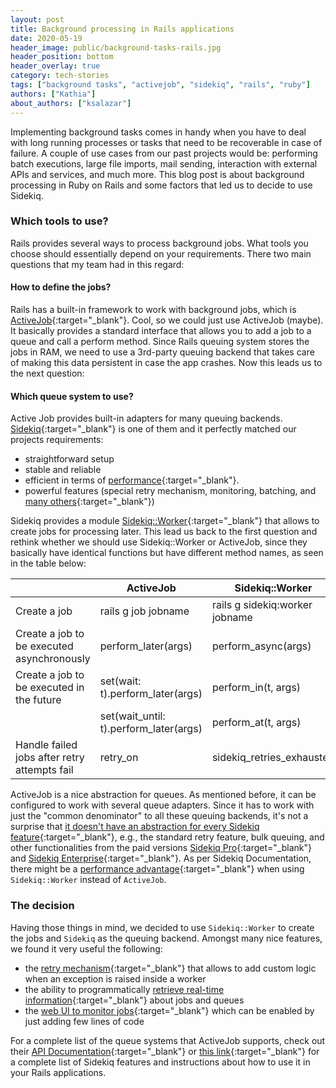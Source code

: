 ```yaml
---
layout: post
title: Background processing in Rails applications
date: 2020-05-19
header_image: public/background-tasks-rails.jpg
header_position: bottom
header_overlay: true
category: tech-stories
tags: ["background tasks", "activejob", "sidekiq", "rails", "ruby"]
authors: ["Kathia"]
about_authors: ["ksalazar"]
---
```


Implementing background tasks comes in handy when you have to deal with long running processes or tasks that need to be recoverable in case of failure. A couple of use cases from our past projects would be: performing batch executions, large file imports, mail sending, interaction with external APIs and services, and much more. This blog post is about background processing in Ruby on Rails and some factors that led us to decide to use Sidekiq.

### Which tools to use?

Rails provides several ways to process background jobs. What tools you choose should essentially depend on your requirements. There two main questions that my team had in this regard:

#### How to define the jobs?

Rails has a built-in framework to work with background jobs, which is [ActiveJob](https://guides.rubyonrails.org/active_job_basics.html){:target="_blank"}. Cool, so we could just use ActiveJob (maybe). It basically provides a standard interface that allows you to add a job to a queue and call a perform method. Since Rails queuing system stores the jobs in RAM, we need to use a 3rd-party queuing backend that takes care of making this data persistent in case the app crashes. Now this leads us to the next question:

#### Which queue system to use?

Active Job provides built-in adapters for many queuing backends. [Sidekiq](https://sidekiq.org/){:target="_blank"} is one of them and it perfectly matched our projects requirements:

- straightforward setup
- stable and reliable
- efficient in terms of [performance](https://github.com/mperham/sidekiq#performance){:target="_blank"}.
- powerful features (special retry mechanism, monitoring, batching, and [many others](https://github.com/mperham/sidekiq/wiki){:target="_blank"})

Sidekiq provides a module [Sidekiq::Worker](https://www.rubydoc.info/github/mperham/sidekiq/Sidekiq/Worker){:target="_blank"} that allows to create jobs for processing later. This lead us back to the first question and rethink whether we should use Sidekiq::Worker or ActiveJob, since they basically have identical functions but have different method names, as seen in the table below:

||ActiveJob|Sidekiq::Worker|
|-|-|-|
| Create a job | rails g job jobname| rails g sidekiq:worker jobname
| Create a job to be executed asynchronously | perform_later(args) | perform_async(args)
| Create a job to be executed in the future | set(wait: t).perform_later(args) | perform_in(t, args)
|  | set(wait_until: t).perform_later(args) | perform_at(t, args)
| Handle failed jobs after retry attempts fail | retry_on | sidekiq_retries_exhausted

ActiveJob is a nice abstraction for queues. As mentioned before, it can be configured to work with several queue adapters. Since it has to work with just the "common denominator" to all these queuing backends, it's not a surprise that [it doesn't have an abstraction for every Sidekiq feature](https://github.com/mperham/sidekiq/wiki/Active-Job#commercial-features){:target="_blank"}, e.g., the standard retry feature, bulk queuing, and other functionalities from the paid versions [Sidekiq Pro](https://sidekiq.org/products/pro.html){:target="_blank"} and [Sidekiq Enterprise](https://sidekiq.org/products/enterprise.html){:target="_blank"}. As per Sidekiq Documentation, there might be a [performance advantage](https://github.com/mperham/sidekiq/wiki/Active-Job#performance){:target="_blank"} when using `Sidekiq::Worker` instead of `ActiveJob`.

### The decision

Having those things in mind, we decided to use `Sidekiq::Worker` to create the jobs and `Sidekiq` as the queuing backend. Amongst many nice features, we found it very useful the following:

- the [retry mechanism](https://github.com/mperham/sidekiq/wiki/Error-Handling#configuration){:target="_blank"} that allows to add custom logic when an exception is raised inside a worker
- the ability to programmatically [retrieve real-time information](https://github.com/mperham/sidekiq/wiki/API){:target="_blank"} about jobs and queues
- the [web UI to monitor jobs](https://github.com/mperham/sidekiq/wiki/Monitoring){:target="_blank"} which can be enabled by just adding few lines of code

For a complete list of the queue systems that ActiveJob supports, check out their [API Documentation](https://api.rubyonrails.org/v6.0.3/classes/ActiveJob/QueueAdapters.html){:target="_blank"} or [this link](https://github.com/mperham/sidekiq/wiki){:target="_blank"} for a complete list of Sidekiq features and instructions about how to use it in your Rails applications.